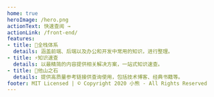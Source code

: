 ```yaml
---
home: true
heroImage: /hero.png
actionText: 快速查阅 →
actionLink: /front-end/
features:
- title: 💯全栈体系
  details: 涵盖前端、后端以及办公和开发中常用的知识，进行整理。
- title: ⚡️知识速查
  details: 以最精简的内容提供相关解决方案，一站式知识速查。
- title: 🌈他山之石
  details: 提供高质量参考链接供查询使用，包括技术博客、经典书籍等。
footer: MIT Licensed | © Copyright 2020 小熊 - All Rights Reserved
---
```

